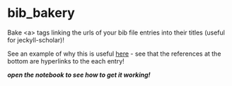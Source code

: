 # bib_bakery
Bake &lt;a> tags linking the urls of your bib file entries into their titles (useful for jeckyll-scholar)!

See an example of why this is useful [here](https://drscotthawley.github.io/blog/2020/07/01/Citations-Via-Bibtex.html) - see that the references at the bottom are hyperlinks to the each entry!

***open the notebook to see how to get it working!***
